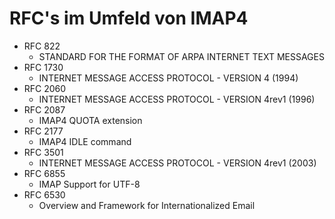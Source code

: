 # RFC's im Umfeld von IMAP4

* RFC 822
  * STANDARD FOR THE FORMAT OF ARPA INTERNET TEXT MESSAGES
* RFC 1730
  * INTERNET MESSAGE ACCESS PROTOCOL - VERSION 4 (1994)
* RFC 2060
  * INTERNET MESSAGE ACCESS PROTOCOL - VERSION 4rev1 (1996)
* RFC 2087
  * IMAP4 QUOTA extension
* RFC 2177
  * IMAP4 IDLE command
* RFC 3501
  * INTERNET MESSAGE ACCESS PROTOCOL - VERSION 4rev1 (2003)
* RFC 6855
  * IMAP Support for UTF-8
* RFC 6530
  * Overview and Framework for Internationalized Email

